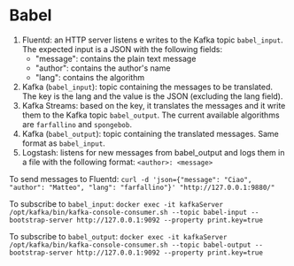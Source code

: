 # Babel

1. Fluentd: an HTTP server listens e writes to the Kafka topic `babel_input`. The expected input is a JSON with the following fields:
	- "message": contains the plain text message
	- "author": contains the author's name
	- "lang": contains the algorithm
2. Kafka (`babel_input`): topic containing the messages to be translated. The key is the lang and the value is the JSON (excluding the lang field).
3. Kafka Streams: based on the key, it translates the messages and it write them to the Kafka topic `babel_output`. The current available algorithms are `farfallino` and `spongebob`.
4. Kafka (`babel_output`): topic containing the translated messages. Same format as `babel_input`.
5. Logstash: listens for new messages from babel_output and logs them in a file with the following format: `<author>: <message>`



To send messages to Fluentd: `curl -d 'json={"message": "Ciao", "author": "Matteo", "lang": "farfallino"}' "http://127.0.0.1:9880/"`

To subscribe to `babel_input`: `docker exec -it kafkaServer /opt/kafka/bin/kafka-console-consumer.sh --topic babel-input --bootstrap-server http://127.0.0.1:9092 --property print.key=true`

To subscribe to `babel_output`: `docker exec -it kafkaServer /opt/kafka/bin/kafka-console-consumer.sh --topic babel-output --bootstrap-server http://127.0.0.1:9092 --property print.key=true`

